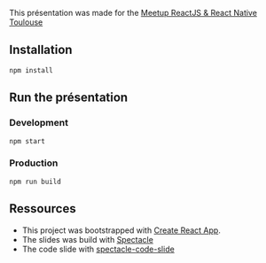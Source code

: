 This présentation was made for the [Meetup ReactJS & React Native Toulouse](https://www.meetup.com/fr-FR/ReactJS-React-Native-Toulouse/)

## Installation 
`npm install`

## Run the présentation

### Development
`npm start`

### Production
`npm run build`

## Ressources
 - This project was bootstrapped with [Create React App](https://github.com/facebook/create-react-app).
 - The slides was build with [Spectacle](https://github.com/FormidableLabs/spectacle)
 - The code slide with [spectacle-code-slide](https://github.com/jamiebuilds/spectacle-code-slide)
